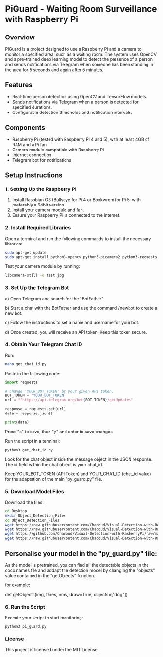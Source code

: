 # PiGuard - Waiting Room Surveillance with Raspberry Pi

## Overview
PiGuard is a project designed to use a Raspberry Pi and a camera to monitor a specified area, such as a waiting room. The system uses OpenCV and a pre-trained deep learning model to detect the presence of a person and sends notifications via Telegram when someone has been standing in the area for 5 seconds and again after 5 minutes.

## Features
- Real-time person detection using OpenCV and TensorFlow models.
- Sends notifications via Telegram when a person is detected for specified durations.
- Configurable detection thresholds and notification intervals.

## Components
- Raspberry Pi (tested with Raspberry Pi 4 and 5), with at least 4GB of RAM and a Pi fan 
- Camera module compatible with Raspberry Pi
- Internet connection
- Telegram bot for notifications

## Setup Instructions

### 1. Setting Up the Raspberry Pi
1. Install Raspbian OS (Bullseye for Pi 4 or Bookwrom for Pi 5) with preferably a 64bit version.
2. Install your camera module and fan.
4. Ensure your Raspberry Pi is connected to the internet.

### 2. Install Required Libraries
Open a terminal and run the following commands to install the necessary libraries:

```bash
sudo apt-get update
sudo apt-get install python3-opencv python3-picamera2 python3-requests
```

Test your camera module by running: 

```bash
libcamera-still -o test.jpg
```


### 3. Set Up the Telegram Bot

a) Open Telegram and search for the "BotFather".

b) Start a chat with the BotFather and use the command /newbot to create a new bot.

c) Follow the instructions to set a name and username for your bot.

d) Once created, you will receive an API token. Keep this token secure.


### 4. Obtain Your Telegram Chat ID

Run:
```bash
nano get_chat_id.py
```

Paste in the following code:
```python
import requests

# Change 'YOUR_BOT_TOKEN' by your given API token.
BOT_TOKEN = 'YOUR_BOT_TOKEN'
url = f"https://api.telegram.org/bot{BOT_TOKEN}/getUpdates"

response = requests.get(url)
data = response.json()

print(data)
```
Press "x" to save, then "y" and enter to save changes

Run the script in a terminal:
```bash
python3 get_chat_id.py
```

Look for the chat object inside the message object in the JSON response. The id field within the chat object is your chat_id.

Keep YOUR_BOT_TOKEN (API Token) and YOUR_CHAT_ID (chat_id value) for the adaptation of the main "py_guard.py" file.


### 5. Download Model Files

Download the files:
```bash
cd Desktop
mkdir Object_Detection_Files
cd Object_Detection_Files
wget https://raw.githubusercontent.com/Chadoud/Visual-Detection-with-RasberryPi/main/coco.names
wget https://raw.githubusercontent.com/Chadoud/Visual-Detection-with-RasberryPi/main/ssd_mobilenet_v3_large_coco_2020_01_14.pbtxt
wget https://github.com/Chadoud/Visual-Detection-with-RasberryPi/raw/main/frozen_inference_graph.pb
wget https://raw.githubusercontent.com/Chadoud/Visual-Detection-with-RasberryPi/main/pi_guard.py
```


## Personalise your model in the "py_guard.py" file: 
As the model is pretrained, you can find all the detectable objects in the coco.names file and
addapt the detection model by changing the "objects" value contained in the "getObjects" function. 

for example: 

def getObjects(img, thres, nms, draw=True, objects=["dog"])




### 6. Run the Script
Execute your script to start monitoring:

``` bash 
python3 pi_guard.py
```

### License
This project is licensed under the MIT License.
